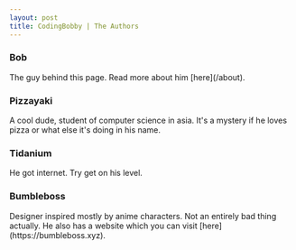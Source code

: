 ```yaml
---
layout: post
title: CodingBobby | The Authors
---
```


<h3 id="Bob">Bob</h3>
The guy behind this page.
Read more about him [here](/about).

<h3 id="Pizzayaki">Pizzayaki</h3>
A cool dude, student of computer science in asia.
It's a mystery if he loves pizza or what else it's doing in his name.

<h3 id="Tidanium">Tidanium</h3>
He got internet.
Try get on his level.

<h3 id="Bumbleboss">Bumbleboss</h3>
Designer inspired mostly by anime characters.
Not an entirely bad thing actually.
He also has a website which you can visit [here](https://bumbleboss.xyz).

